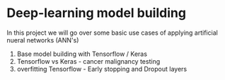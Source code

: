 # Deep-learning model building
In this project we will go over some basic use cases of applying artificial nueral networks (ANN's)

1. Base model building with Tensorflow / Keras
1. Tensorflow vs Keras - cancer malignancy testing 
1. overfitting Tensorflow - Early stopping and Dropout layers
